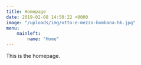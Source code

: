 ```yaml
---
title: Homepage
date: 2019-02-08 14:50:22 +0000
image: "/uploads/img/otto-e-mezzo-bombana-hk.jpg"
menu: 
    mainleft:
        name: "Home"
---
```

This is the homepage.